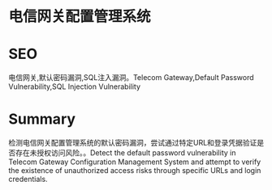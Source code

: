 # 电信网关配置管理系统
# SEO
电信网关,默认密码漏洞,SQL注入漏洞。Telecom Gateway,Default Password Vulnerability,SQL Injection Vulnerability
# Summary
检测电信网关配置管理系统的默认密码漏洞，尝试通过特定URL和登录凭据验证是否存在未授权访问风险。。Detect the default password vulnerability in Telecom Gateway Configuration Management System and attempt to verify the existence of unauthorized access risks through specific URLs and login credentials.

